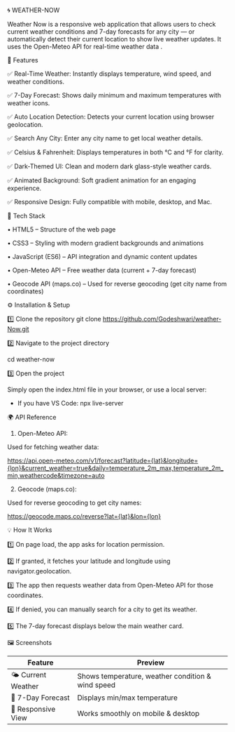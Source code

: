 🌀 WEATHER-NOW

Weather Now is a responsive web application that allows users to check current weather conditions 
and 7-day forecasts for any city — or automatically detect their current location to show live weather updates.
It uses the Open-Meteo API for real-time weather data .


🌟 Features

✅ Real-Time Weather: Instantly displays temperature, wind speed, and weather conditions.

✅ 7-Day Forecast: Shows daily minimum and maximum temperatures with weather icons.

✅ Auto Location Detection: Detects your current location using browser geolocation.

✅ Search Any City: Enter any city name to get local weather details.

✅ Celsius & Fahrenheit: Displays temperatures in both °C and °F for clarity.

✅ Dark-Themed UI: Clean and modern dark glass-style weather cards.

✅ Animated Background: Soft gradient animation for an engaging experience.

✅ Responsive Design: Fully compatible with mobile, desktop, and Mac.


🧩 Tech Stack

• HTML5 – Structure of the web page

• CSS3 – Styling with modern gradient backgrounds and animations

• JavaScript (ES6) – API integration and dynamic content updates

• Open-Meteo API – Free weather data (current + 7-day forecast)

• Geocode API (maps.co) – Used for reverse geocoding (get city name from coordinates)


⚙ Installation & Setup

1️⃣ Clone the repository
git clone https://github.com/Godeshwari/weather-Now.git

2️⃣ Navigate to the project directory

cd weather-now

3️⃣ Open the project

Simply open the index.html file in your browser, or use a local server:

- If you have VS Code:
npx live-server


🌍 API Reference

1. Open-Meteo API:

Used for fetching weather data:

https://api.open-meteo.com/v1/forecast?latitude={lat}&longitude={lon}&current_weather=true&daily=temperature_2m_max,temperature_2m_min,weathercode&timezone=auto

2. Geocode (maps.co):

Used for reverse geocoding to get city names:

https://geocode.maps.co/reverse?lat={lat}&lon={lon}



💡 How It Works

1️⃣ On page load, the app asks for location permission.

2️⃣ If granted, it fetches your latitude and longitude using navigator.geolocation.

3️⃣ The app then requests weather data from Open-Meteo API for those coordinates.

4️⃣ If denied, you can manually search for a city to get its weather.

5️⃣ The 7-day forecast displays below the main weather card.



🖼 Screenshots

| Feature             | Preview                                           |
| ------------------- | ------------------------------------------------- |
| 🌤 Current Weather | Shows temperature, weather condition & wind speed |
| 📅 7-Day Forecast   | Displays min/max temperature  |
| 📱 Responsive View  | Works smoothly on mobile & desktop               |

